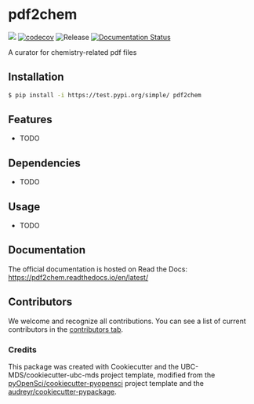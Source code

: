 # pdf2chem 

![](https://github.com/johngoeltz/pdf2chem/workflows/build/badge.svg) [![codecov](https://codecov.io/gh/johngoeltz/pdf2chem/branch/main/graph/badge.svg)](https://codecov.io/gh/johngoeltz/pdf2chem) ![Release](https://github.com/johngoeltz/pdf2chem/workflows/Release/badge.svg) [![Documentation Status](https://readthedocs.org/projects/pdf2chem/badge/?version=latest)](https://pdf2chem.readthedocs.io/en/latest/?badge=latest)

A curator for chemistry-related pdf files

## Installation

```bash
$ pip install -i https://test.pypi.org/simple/ pdf2chem
```

## Features

- TODO

## Dependencies

- TODO

## Usage

- TODO

## Documentation

The official documentation is hosted on Read the Docs: https://pdf2chem.readthedocs.io/en/latest/

## Contributors

We welcome and recognize all contributions. You can see a list of current contributors in the [contributors tab](https://github.com/johngoeltz/pdf2chem/graphs/contributors).

### Credits

This package was created with Cookiecutter and the UBC-MDS/cookiecutter-ubc-mds project template, modified from the [pyOpenSci/cookiecutter-pyopensci](https://github.com/pyOpenSci/cookiecutter-pyopensci) project template and the [audreyr/cookiecutter-pypackage](https://github.com/audreyr/cookiecutter-pypackage).
